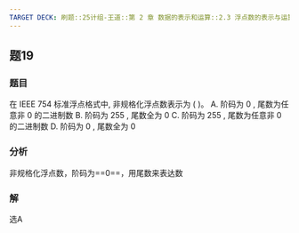 ```yaml
---
TARGET DECK: 刷题::25计组-王道::第 2 章 数据的表示和运算::2.3 浮点数的表示与运算::题19
---
```


## 题19
### 题目
在 IEEE 754 标准浮点格式中, 非规格化浮点数表示为 ( )。
A. 阶码为 0 , 尾数为任意非 0 的二进制数
B. 阶码为 255 , 尾数全为 0
C. 阶码为 255 , 尾数为任意非 0 的二进制数
D. 阶码为 0 , 尾数全为 0
### 分析
非规格化浮点数，阶码为==0==，用尾数来表达数
### 解
选A
